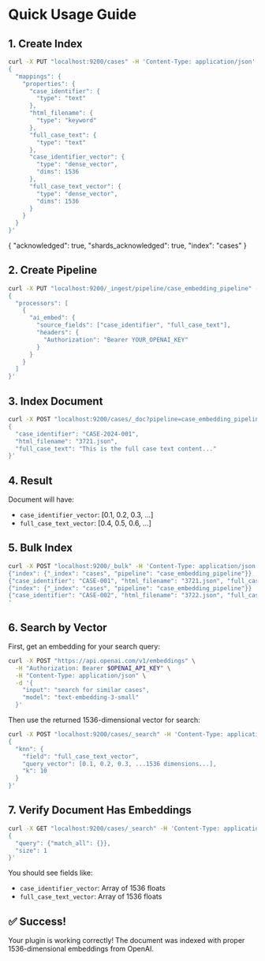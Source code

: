# Quick Usage Guide

## 1. Create Index

```bash
curl -X PUT "localhost:9200/cases" -H 'Content-Type: application/json' -d'
{
  "mappings": {
    "properties": {
      "case_identifier": {
        "type": "text"
      },
      "html_filename": {
        "type": "keyword"
      },
      "full_case_text": {
        "type": "text"
      },
      "case_identifier_vector": {
        "type": "dense_vector",
        "dims": 1536
      },
      "full_case_text_vector": {
        "type": "dense_vector",
        "dims": 1536
      }
    }
  }
}'
```

{
    "acknowledged": true,
    "shards_acknowledged": true,
    "index": "cases"
}

## 2. Create Pipeline

```bash
curl -X PUT "localhost:9200/_ingest/pipeline/case_embedding_pipeline" -H 'Content-Type: application/json' -d'
{
  "processors": [
    {
      "ai_embed": {
        "source_fields": ["case_identifier", "full_case_text"],
        "headers": {
          "Authorization": "Bearer YOUR_OPENAI_KEY"
        }
      }
    }
  ]
}'
```

## 3. Index Document

```bash
curl -X POST "localhost:9200/cases/_doc?pipeline=case_embedding_pipeline" -H 'Content-Type: application/json' -d'
{
  "case_identifier": "CASE-2024-001",
  "html_filename": "3721.json",
  "full_case_text": "This is the full case text content..."
}'
```

## 4. Result

Document will have:
- `case_identifier_vector`: [0.1, 0.2, 0.3, ...]
- `full_case_text_vector`: [0.4, 0.5, 0.6, ...]

## 5. Bulk Index

```bash
curl -X POST "localhost:9200/_bulk" -H 'Content-Type: application/json' -d'
{"index": {"_index": "cases", "pipeline": "case_embedding_pipeline"}}
{"case_identifier": "CASE-001", "html_filename": "3721.json", "full_case_text": "Case text 1"}
{"index": {"_index": "cases", "pipeline": "case_embedding_pipeline"}}
{"case_identifier": "CASE-002", "html_filename": "3722.json", "full_case_text": "Case text 2"}
'
```

## 6. Search by Vector

First, get an embedding for your search query:

```bash
curl -X POST "https://api.openai.com/v1/embeddings" \
  -H "Authorization: Bearer $OPENAI_API_KEY" \
  -H "Content-Type: application/json" \
  -d '{
    "input": "search for similar cases",
    "model": "text-embedding-3-small"
  }'
```

Then use the returned 1536-dimensional vector for search:

```bash
curl -X POST "localhost:9200/cases/_search" -H 'Content-Type: application/json' -d'
{
  "knn": {
    "field": "full_case_text_vector",
    "query_vector": [0.1, 0.2, 0.3, ...1536 dimensions...],
    "k": 10
  }
}'
```

## 7. Verify Document Has Embeddings

```bash
curl -X GET "localhost:9200/cases/_search" -H 'Content-Type: application/json' -d'
{
  "query": {"match_all": {}},
  "size": 1
}'
```

You should see fields like:
- `case_identifier_vector`: Array of 1536 floats
- `full_case_text_vector`: Array of 1536 floats

## ✅ Success!

Your plugin is working correctly! The document was indexed with proper 1536-dimensional embeddings from OpenAI.
